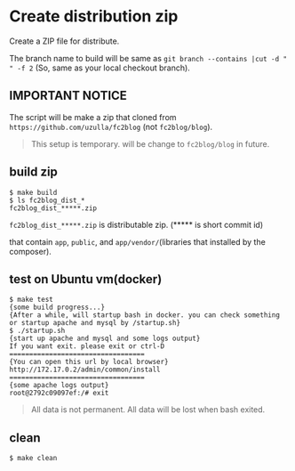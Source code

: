 # Create distribution zip

Create a ZIP file for distribute.

The branch name to build will be same as `git branch --contains |cut -d " " -f 2` (So, same as your local checkout branch).

## IMPORTANT NOTICE

The script will be make a zip that cloned from `https://github.com/uzulla/fc2blog` (not `fc2blog/blog`).

> This setup is temporary. will be change to `fc2blog/blog` in future.

## build zip

```
$ make build
$ ls fc2blog_dist_*
fc2blog_dist_*****.zip
```

`fc2blog_dist_*****.zip` is distributable zip. (***** is short commit id)

that contain `app`, `public`, and `app/vendor/`(libraries that installed by the composer).

## test on Ubuntu vm(docker)

```
$ make test
{some build progress...}
{After a while, will startup bash in docker. you can check something or startup apache and mysql by /startup.sh}
$ ./startup.sh
{start up apache and mysql and some logs output}
If you want exit. please exit or ctrl-D
==================================
{You can open this url by local browser}
http://172.17.0.2/admin/common/install
==================================
{some apache logs output}
root@2792c09097ef:/# exit
```

> All data is not permanent. All data will be lost when bash exited.

## clean

```
$ make clean
```
